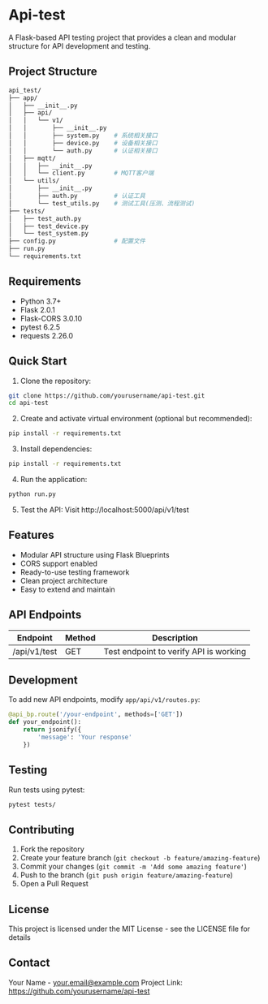 # Api-test

A Flask-based API testing project that provides a clean and modular structure for API development and testing.

## Project Structure

```bash
api_test/
├── app/
│   ├── __init__.py
│   ├── api/
│   │   └── v1/
│   │       ├── __init__.py
│   │       ├── system.py    # 系统相关接口
│   │       ├── device.py    # 设备相关接口
│   │       └── auth.py      # 认证相关接口
│   ├── mqtt/
│   │   ├── __init__.py
│   │   └── client.py        # MQTT客户端
│   └── utils/
│       ├── __init__.py
│       ├── auth.py          # 认证工具
│       └── test_utils.py    # 测试工具(压测、流程测试)
├── tests/
│   ├── test_auth.py
│   ├── test_device.py
│   └── test_system.py
├── config.py                # 配置文件
├── run.py
└── requirements.txt
```

## Requirements

- Python 3.7+
- Flask 2.0.1
- Flask-CORS 3.0.10
- pytest 6.2.5
- requests 2.26.0

## Quick Start

1. Clone the repository:

```bash
git clone https://github.com/yourusername/api-test.git
cd api-test
```

2. Create and activate virtual environment (optional but recommended):

```bash
pip install -r requirements.txt
```

3. Install dependencies:

```bash
pip install -r requirements.txt
```

4. Run the application:

```bash
python run.py
```

5. Test the API: Visit http://localhost:5000/api/v1/test

## Features

- Modular API structure using Flask Blueprints
- CORS support enabled
- Ready-to-use testing framework
- Clean project architecture
- Easy to extend and maintain

## API Endpoints

| Endpoint     | Method | Description                            |
| ------------ | ------ | -------------------------------------- |
| /api/v1/test | GET    | Test endpoint to verify API is working |

## Development

To add new API endpoints, modify `app/api/v1/routes.py`:

```python
@api_bp.route('/your-endpoint', methods=['GET'])
def your_endpoint():
    return jsonify({
        'message': 'Your response'
    })
```

## Testing

Run tests using pytest:

```bash
pytest tests/
```

## Contributing

1. Fork the repository
2. Create your feature branch (`git checkout -b feature/amazing-feature`)
3. Commit your changes (`git commit -m 'Add some amazing feature'`)
4. Push to the branch (`git push origin feature/amazing-feature`)
5. Open a Pull Request

## License

This project is licensed under the MIT License - see the LICENSE file for details

## Contact

Your Name - your.email@example.com
Project Link: https://github.com/yourusername/api-test
